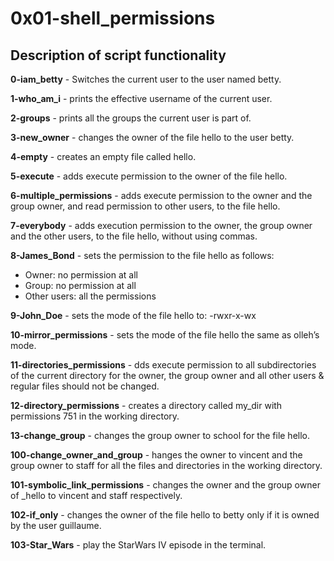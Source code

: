 # 0x01-shell_permissions
## Description of script functionality

**0-iam_betty** - Switches the current user to the user named betty.

**1-who_am_i** - prints the effective username of the current user.

**2-groups** - prints all the groups the current user is part of.

**3-new_owner** - changes the owner of the file hello to the user betty.

**4-empty** - creates an empty file called hello.

**5-execute** - adds execute permission to the owner of the file hello.

**6-multiple_permissions** - adds execute permission to the owner and the group owner, and read permission to other users, to the file hello.

**7-everybody** -  adds execution permission to the owner, the group owner and the other users, to the file hello, without using commas.

**8-James_Bond** - sets the permission to the file hello as follows:
  * Owner: no permission at all
  * Group: no permission at all
  * Other users: all the permissions

**9-John_Doe** - sets the mode of the file hello to: -rwxr-x-wx

**10-mirror_permissions** - sets the mode of the file hello the same as olleh’s mode.

**11-directories_permissions** - dds execute permission to all subdirectories of the current directory for the owner, the group owner and all other users & regular files should not be changed.

**12-directory_permissions** - creates a directory called my_dir with permissions 751 in the working directory.

**13-change_group** - changes the group owner to school for the file hello.

**100-change_owner_and_group** - hanges the owner to vincent and the group owner to staff for all the files and directories in the working directory.

**101-symbolic_link_permissions** - changes the owner and the group owner of _hello to vincent and staff respectively.

**102-if_only** - changes the owner of the file hello to betty only if it is owned by the user guillaume.

**103-Star_Wars** - play the StarWars IV episode in the terminal.
